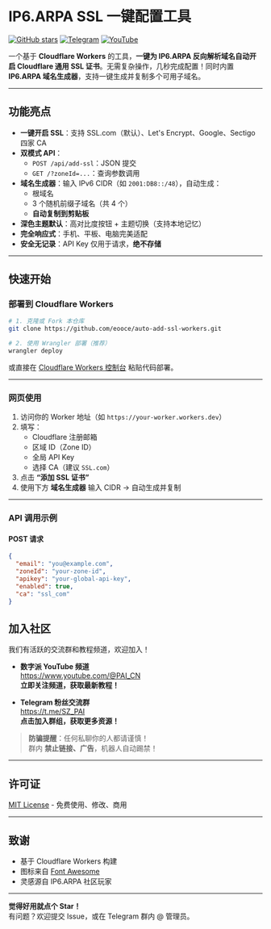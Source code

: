 # IP6.ARPA SSL 一键配置工具

[![GitHub stars](https://img.shields.io/github/stars/eooce/auto-add-ssl-workers?style=social)](https://github.com/eooce/auto-add-ssl-workers) [![Telegram](https://img.shields.io/badge/%E5%8A%A0%E5%85%A5Telegram-%E7%BE%A4%E7%BB%84-blue?logo=telegram)](https://t.me/SZ_PAI) [![YouTube](httpsimg.shields.io/badge/%E8%AE%A2%E9%98%85-%E6%95%B0%E5%AD%97%E6%B4%BE-red?logo=youtube)](https://www.youtube.com/@PAI_CN)

一个基于 **Cloudflare Workers** 的工具，**一键为 IP6.ARPA 反向解析域名自动开启 Cloudflare 通用 SSL 证书**。无需复杂操作，几秒完成配置！同时内置 **IP6.ARPA 域名生成器**，支持一键生成并复制多个可用子域名。

---

## 功能亮点

- **一键开启 SSL**：支持 SSL.com（默认）、Let's Encrypt、Google、Sectigo 四家 CA
- **双模式 API**：
  - `POST /api/add-ssl`：JSON 提交
  - `GET /?zoneId=...`：查询参数调用
- **域名生成器**：输入 IPv6 CIDR（如 `2001:DB8::/48`），自动生成：
  - 根域名
  - 3 个随机前缀子域名（共 4 个）
  - **自动复制到剪贴板**
- **深色主题默认**：高对比度按钮 + 主题切换（支持本地记忆）
- **完全响应式**：手机、平板、电脑完美适配
- **安全无记录**：API Key 仅用于请求，**绝不存储**

---

## 快速开始

### 部署到 Cloudflare Workers

```bash
# 1. 克隆或 Fork 本仓库
git clone https://github.com/eooce/auto-add-ssl-workers.git

# 2. 使用 Wrangler 部署（推荐）
wrangler deploy
```

或直接在 [Cloudflare Workers 控制台](https://dash.cloudflare.com/) 粘贴代码部署。

---

### 网页使用

1. 访问你的 Worker 地址（如 `https://your-worker.workers.dev`）
2. 填写：
   - Cloudflare 注册邮箱
   - 区域 ID（Zone ID）
   - 全局 API Key
   - 选择 CA（建议 `SSL.com`）
3. 点击 **“添加 SSL 证书”**
4. 使用下方 **域名生成器** 输入 CIDR → 自动生成并复制

---

### API 调用示例

#### POST 请求
```json
{
  "email": "you@example.com",
  "zoneId": "your-zone-id",
  "apikey": "your-global-api-key",
  "enabled": true,
  "ca": "ssl_com"
}
```

## 加入社区

我们有活跃的交流群和教程频道，欢迎加入！

- **数字派 YouTube 频道**  
  https://www.youtube.com/@PAI_CN  
  **立即关注频道，获取最新教程！**

- **Telegram 粉丝交流群**  
  https://t.me/SZ_PAI  
  **点击加入群组，获取更多资源！**

> **防骗提醒**：任何私聊你的人都请谨慎！  
> 群内 **禁止链接、广告**，机器人自动踢禁！

---

## 许可证

[MIT License](LICENSE) - 免费使用、修改、商用

---

## 致谢

- 基于 Cloudflare Workers 构建
- 图标来自 [Font Awesome](https://fontawesome.com)
- 灵感源自 IP6.ARPA 社区玩家

---

**觉得好用就点个 Star！**  
有问题？欢迎提交 Issue，或在 Telegram 群内 @ 管理员。
